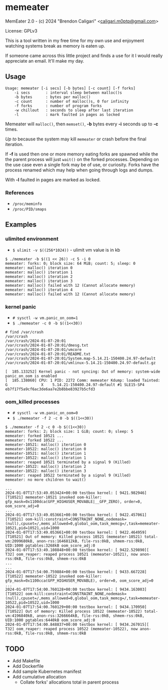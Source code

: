 # memeater

MemEater 2.0 - (c) 2024 "Brendon Caligari" \<caligari.m0ptp@gmail.com\>

License: GPLv3

This is a tool written in my free time for my own use and enjoyment watching
systems break as memory is eaten up.

If someone came across this little project and finds a use for it I would
really appreciate an email.  It'll make my day.

## Usage

```
Usage: memeater [-i secs] [-b bytes] [-c count] [-f forks]
    -i secs       : interval sleep between malloc()s
    -b bytes      : bytes per malloc()
    -c count      : number of malloc()s, 0 for infinity
    -f forks      : number of program forks
    -w chillout   : seconds to sleep after last iteration
    -l            : mark faulted in pages as locked
```

Memeater will `malloc()`, then `memset()`, **-b** bytes every **-i** seconds up
to **-c** times. 

*Up to* because the system may kill `memeater` or crash before the final
iteration.

If **-f** is used then one or more memory eating forks are spawned while the
the parent process will just `wait()` on the forked processes.  Depending on the
use case even a single fork may be of use, or curiosity.  Forks have the process
renamed which may help when going through logs and dumps.

With **-l** faulted in pages are marked as locked.

### References

* `/proc/meminfo`
* `/proc/PID/smaps`

## Examples

### ulimited environment

* `$ ulimit -v $((256*1024))` - ulimit vm value is in kb

```
$ ./memeater -b $((1 << 26)) -c 5 -i 0
memeater: forks: 0; block size: 64 MiB; count: 5; sleep: 0
memeater: malloc() iteration 0
memeater: malloc() iteration 1
memeater: malloc() iteration 2
memeater: malloc() iteration 3
memeater: malloc() failed with 12 (Cannot allocate memory)
memeater: malloc() iteration 4
memeater: malloc() failed with 12 (Cannot allocate memory)
```

### kernel panic 

* `# sysctl -w vm.panic_on_oom=1`
* `$ ./memeater -c 0 -b $((1<<30))`

```
# find /var/crash
/var/crash
/var/crash/2024-01-07-20:01
/var/crash/2024-01-07-20:01/dmesg.txt
/var/crash/2024-01-07-20:01/vmcore
/var/crash/2024-01-07-20:01/README.txt
/var/crash/2024-01-07-20:01/System.map-5.14.21-150400.24.97-default
/var/crash/2024-01-07-20:01/vmlinux-5.14.21-150400.24.97-default.gz
```

```
[  185.133252] Kernel panic - not syncing: Out of memory: system-wide panic_on_oom is enabled 
[  185.138060] CPU: 1 PID: 2272 Comm: memeater Kdump: loaded Tainted: G               X    5.14.21-150400.24.97-default #1 SLE15-SP4 eb7f17f5a9cf6ac3de6aa7e2b8bbe83927b5cfd3
```

### oom_killed processes

* `# sysctl -w vm.panic_on_oom=0`
* `$ ./memeater -f 2 -c 0 -b $((1<<30))`

```
$ ./memeater -f 2 -c 0 -b $((1<<30))
memeater: forks: 2; block size: 1 GiB; count: 0; sleep: 5
memeater: forked 10521 ...
memeater: forked 10522 ...
memeater-10521: malloc() iteration 0
memeater-10522: malloc() iteration 0
memeater-10521: malloc() iteration 1
memeater-10522: malloc() iteration 1
memeater: reaped 10521 terminated by a signal 9 (Killed)
memeater-10522: malloc() iteration 2
memeater-10522: malloc() iteration 3
memeater: reaped 10522 terminated by a signal 9 (Killed)
memeater: no more children to wait()
```

```
...
2024-01-07T17:53:49.053424+00:00 testbox kernel: [ 9421.982946][T10521] memeater-10521 invoked oom-killer: gfp_mask=0x1100dca(GFP_HIGHUSER_MOVABLE|__GFP_ZERO), order=0, oom_score_adj=0
...
2024-01-07T17:53:49.053661+00:00 testbox kernel: [ 9422.457061][T10521] oom-kill:constraint=CONSTRAINT_NONE,nodemask=(null),cpuset=/,mems_allowed=0,global_oom,task_memcg=/,task=memeater-10521,pid=10521,uid=1000
2024-01-07T17:53:49.053661+00:00 testbox kernel: [ 9422.464959][T10521] Out of memory: Killed process 10521 (memeater-10521) total-vm:2099680kB, anon-rss:1646812kB, file-rss:0kB, shmem-rss:0kB, UID:1000 pgtables:3268kB oom_score_adj:0
2024-01-07T17:53:49.108848+00:00 testbox kernel: [ 9422.529890][   T32] oom_reaper: reaped process 10521 (memeater-10521), now anon-rss:0kB, file-rss:0kB, shmem-rss:0kB
...
...
2024-01-07T17:54:00.759884+00:00 testbox kernel: [ 9433.667228][T10522] memeater-10522 invoked oom-killer: gfp_mask=0x1100cca(GFP_HIGHUSER_MOVABLE), order=0, oom_score_adj=0
...
2024-01-07T17:54:00.760128+00:00 testbox kernel: [ 9434.163003][T10522] oom-kill:constraint=CONSTRAINT_NONE,nodemask=(null),cpuset=/,mems_allowed=0,global_oom,task_memcg=/,task=memeater-10522,pid=10522,uid=1000
2024-01-07T17:54:00.760129+00:00 testbox kernel: [ 9434.170950][T10522] Out of memory: Killed process 10522 (memeater-10522) total-vm:4196840kB, anon-rss:3266664kB, file-rss:0kB, shmem-rss:0kB, UID:1000 pgtables:6440kB oom_score_adj:0
2024-01-07T17:54:00.848837+00:00 testbox kernel: [ 9434.267015][   T32] oom_reaper: reaped process 10522 (memeater-10522), now anon-rss:0kB, file-rss:0kB, shmem-rss:0kB
```

## TODO

* Add Makefile
* Add Dockerfile
* Add sample Kubernetes manifest
* Add cumulative allocation
    * Collate forks' allocations total in parent process